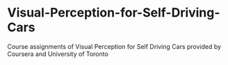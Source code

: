 # Visual-Perception-for-Self-Driving-Cars
Course assignments of Visual Perception for Self Driving Cars provided by Coursera and University of Toronto
